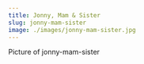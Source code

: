 ```yaml
---
title: Jonny, Mam & Sister
slug: jonny-mam-sister
image: ./images/jonny-mam-sister.jpg
---
```

Picture of jonny-mam-sister
